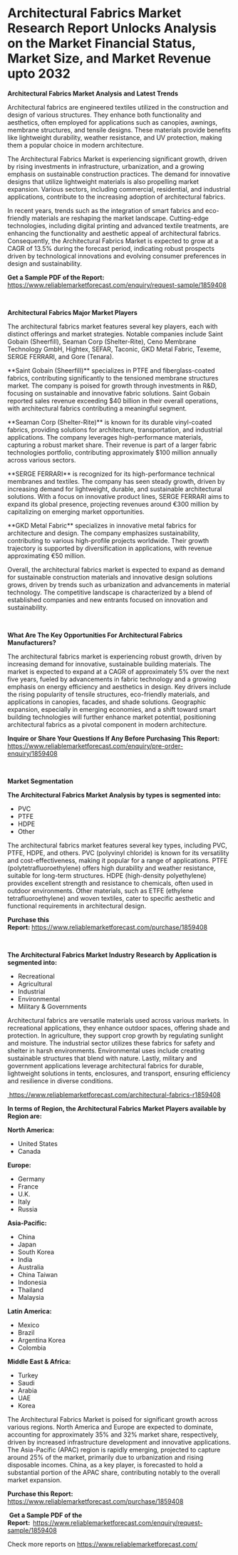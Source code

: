 <p><h1>Architectural Fabrics Market Research Report Unlocks Analysis on the Market Financial Status, Market Size, and Market Revenue upto 2032</h1></p><p><strong>Architectural Fabrics Market Analysis and Latest Trends</strong></p>
<p><p>Architectural fabrics are engineered textiles utilized in the construction and design of various structures. They enhance both functionality and aesthetics, often employed for applications such as canopies, awnings, membrane structures, and tensile designs. These materials provide benefits like lightweight durability, weather resistance, and UV protection, making them a popular choice in modern architecture.</p><p>The Architectural Fabrics Market is experiencing significant growth, driven by rising investments in infrastructure, urbanization, and a growing emphasis on sustainable construction practices. The demand for innovative designs that utilize lightweight materials is also propelling market expansion. Various sectors, including commercial, residential, and industrial applications, contribute to the increasing adoption of architectural fabrics.</p><p>In recent years, trends such as the integration of smart fabrics and eco-friendly materials are reshaping the market landscape. Cutting-edge technologies, including digital printing and advanced textile treatments, are enhancing the functionality and aesthetic appeal of architectural fabrics. Consequently, the Architectural Fabrics Market is expected to grow at a CAGR of 13.5% during the forecast period, indicating robust prospects driven by technological innovations and evolving consumer preferences in design and sustainability.</p></p>
<p><strong>Get a Sample PDF of the Report:&nbsp;</strong> <a href="https://www.reliablemarketforecast.com/enquiry/request-sample/1859408?utm_campaign=3539&utm_medium=2&utm_source=Github&utm_content=ia&utm_term=31032025&utm_id=architectural-fabrics">https://www.reliablemarketforecast.com/enquiry/request-sample/1859408</a></p>
<p>&nbsp;</p>
<p><strong>Architectural Fabrics Major Market Players</strong></p>
<p><p>The architectural fabrics market features several key players, each with distinct offerings and market strategies. Notable companies include Saint Gobain (Sheerfill), Seaman Corp (Shelter-Rite), Ceno Membrane Technology GmbH, Hightex, SEFAR, Taconic, GKD Metal Fabric, Texeme, SERGE FERRARI, and Gore (Tenara).</p><p>**Saint Gobain (Sheerfill)** specializes in PTFE and fiberglass-coated fabrics, contributing significantly to the tensioned membrane structures market. The company is poised for growth through investments in R&D, focusing on sustainable and innovative fabric solutions. Saint Gobain reported sales revenue exceeding $40 billion in their overall operations, with architectural fabrics contributing a meaningful segment.</p><p>**Seaman Corp (Shelter-Rite)** is known for its durable vinyl-coated fabrics, providing solutions for architecture, transportation, and industrial applications. The company leverages high-performance materials, capturing a robust market share. Their revenue is part of a larger fabric technologies portfolio, contributing approximately $100 million annually across various sectors.</p><p>**SERGE FERRARI** is recognized for its high-performance technical membranes and textiles. The company has seen steady growth, driven by increasing demand for lightweight, durable, and sustainable architectural solutions. With a focus on innovative product lines, SERGE FERRARI aims to expand its global presence, projecting revenues around €300 million by capitalizing on emerging market opportunities.</p><p>**GKD Metal Fabric** specializes in innovative metal fabrics for architecture and design. The company emphasizes sustainability, contributing to various high-profile projects worldwide. Their growth trajectory is supported by diversification in applications, with revenue approximating €50 million.</p><p>Overall, the architectural fabrics market is expected to expand as demand for sustainable construction materials and innovative design solutions grows, driven by trends such as urbanization and advancements in material technology. The competitive landscape is characterized by a blend of established companies and new entrants focused on innovation and sustainability.</p></p>
<p>&nbsp;</p>
<p><strong>What Are The Key Opportunities For Architectural Fabrics Manufacturers?</strong></p>
<p><p>The architectural fabrics market is experiencing robust growth, driven by increasing demand for innovative, sustainable building materials. The market is expected to expand at a CAGR of approximately 5% over the next five years, fueled by advancements in fabric technology and a growing emphasis on energy efficiency and aesthetics in design. Key drivers include the rising popularity of tensile structures, eco-friendly materials, and applications in canopies, facades, and shade solutions. Geographic expansion, especially in emerging economies, and a shift toward smart building technologies will further enhance market potential, positioning architectural fabrics as a pivotal component in modern architecture.</p></p>
<p><strong>Inquire or Share Your Questions If Any Before Purchasing This Report:</strong> <a href="https://www.reliablemarketforecast.com/enquiry/pre-order-enquiry/1859408?utm_campaign=3539&utm_medium=2&utm_source=Github&utm_content=ia&utm_term=31032025&utm_id=architectural-fabrics">https://www.reliablemarketforecast.com/enquiry/pre-order-enquiry/1859408</a></p>
<p>&nbsp;</p>
<p><strong>Market Segmentation</strong></p>
<p><strong>The Architectural Fabrics Market Analysis by types is segmented into:</strong></p>
<p><ul><li>PVC</li><li>PTFE</li><li>HDPE</li><li>Other</li></ul></p>
<p><p>The architectural fabrics market features several key types, including PVC, PTFE, HDPE, and others. PVC (polyvinyl chloride) is known for its versatility and cost-effectiveness, making it popular for a range of applications. PTFE (polytetrafluoroethylene) offers high durability and weather resistance, suitable for long-term structures. HDPE (high-density polyethylene) provides excellent strength and resistance to chemicals, often used in outdoor environments. Other materials, such as ETFE (ethylene tetrafluoroethylene) and woven textiles, cater to specific aesthetic and functional requirements in architectural design.</p></p>
<p><strong>Purchase this Report:&nbsp;</strong><a href="https://www.reliablemarketforecast.com/purchase/1859408?utm_campaign=3539&utm_medium=2&utm_source=Github&utm_content=ia&utm_term=31032025&utm_id=architectural-fabrics">https://www.reliablemarketforecast.com/purchase/1859408</a></p>
<p>&nbsp;</p>
<p><strong>The Architectural Fabrics Market Industry Research by Application is segmented into:</strong></p>
<p><ul><li>Recreational</li><li>Agricultural</li><li>Industrial</li><li>Environmental</li><li>Military & Governments</li></ul></p>
<p><p>Architectural fabrics are versatile materials used across various markets. In recreational applications, they enhance outdoor spaces, offering shade and protection. In agriculture, they support crop growth by regulating sunlight and moisture. The industrial sector utilizes these fabrics for safety and shelter in harsh environments. Environmental uses include creating sustainable structures that blend with nature. Lastly, military and government applications leverage architectural fabrics for durable, lightweight solutions in tents, enclosures, and transport, ensuring efficiency and resilience in diverse conditions.</p></p>
<p><a href="https://www.reliablemarketforecast.com/architectural-fabrics-r1859408?utm_campaign=3539&utm_medium=2&utm_source=Github&utm_content=ia&utm_term=31032025&utm_id=architectural-fabrics">&nbsp;https://www.reliablemarketforecast.com/architectural-fabrics-r1859408</a></p>
<p><strong>In terms of Region, the Architectural Fabrics Market Players available by Region are:</strong></p>
<p>
    <p> <strong> North America: </strong>
        <ul>
            <li>United States</li>
            <li>Canada</li>
        </ul>
        </p> 
    <p> <strong> Europe: </strong>
        <ul>
            <li>Germany</li>
            <li>France</li>
            <li>U.K.</li>
            <li>Italy</li>
            <li>Russia</li>
        </ul>
        </p> 
    <p> <strong> Asia-Pacific: </strong>
        <ul>
            <li>China</li>
            <li>Japan</li>
            <li>South Korea</li>
            <li>India</li>
            <li>Australia</li>
            <li>China Taiwan</li>
            <li>Indonesia</li>
            <li>Thailand</li>
            <li>Malaysia</li>
        </ul>
        </p> 
    <p> <strong> Latin America: </strong>
        <ul>
            <li>Mexico</li>
            <li>Brazil</li>
            <li>Argentina Korea</li>
            <li>Colombia</li>
        </ul>
        </p> 
    <p> <strong> Middle East & Africa: </strong>
        <ul>
            <li>Turkey</li>
            <li>Saudi</li>
            <li>Arabia</li>
            <li>UAE</li>
            <li>Korea</li>
        </ul>
    </p>
    </p>
<p><p>The Architectural Fabrics Market is poised for significant growth across various regions. North America and Europe are expected to dominate, accounting for approximately 35% and 32% market share, respectively, driven by increased infrastructure development and innovative applications. The Asia-Pacific (APAC) region is rapidly emerging, projected to capture around 25% of the market, primarily due to urbanization and rising disposable incomes. China, as a key player, is forecasted to hold a substantial portion of the APAC share, contributing notably to the overall market expansion.</p></p>
<p><strong>Purchase this Report: </strong><a href="https://www.reliablemarketforecast.com/purchase/1859408?utm_campaign=3539&utm_medium=2&utm_source=Github&utm_content=ia&utm_term=31032025&utm_id=architectural-fabrics">https://www.reliablemarketforecast.com/purchase/1859408</a></p>
<p>&nbsp;<strong>Get a Sample PDF of the Report:&nbsp;&nbsp;</strong><a href="https://www.reliablemarketforecast.com/enquiry/request-sample/1859408?utm_campaign=3539&utm_medium=2&utm_source=Github&utm_content=ia&utm_term=31032025&utm_id=architectural-fabrics">https://www.reliablemarketforecast.com/enquiry/request-sample/1859408</a></p>
<p><strong></strong></p>
<p>Check more reports on <a href="https://www.reliablemarketforecast.com/?utm_campaign=3539&utm_medium=2&utm_source=Github&utm_content=ia&utm_term=31032025&utm_id=architectural-fabrics">https://www.reliablemarketforecast.com/</a></p>